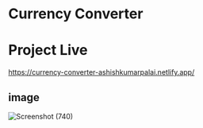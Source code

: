 # Currency Converter

# Project Live
https://currency-converter-ashishkumarpalai.netlify.app/

## image 
![Screenshot (740)](https://github.com/ashishkumarpalai/TECHNOHACKS-EDUTECH-INTERNSHIP/assets/112760336/ffd1c316-fdfc-42e2-a1b0-ca862075f1b4)
